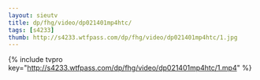 ```yaml
--- 
layout: sieutv
title: dp/fhg/video/dp021401mp4htc/
tags: [s4233]
thumb: http://s4233.wtfpass.com/dp/fhg/video/dp021401mp4htc/1.jpg
---
```

{% include tvpro key="http://s4233.wtfpass.com/dp/fhg/video/dp021401mp4htc/1.mp4" %} 
